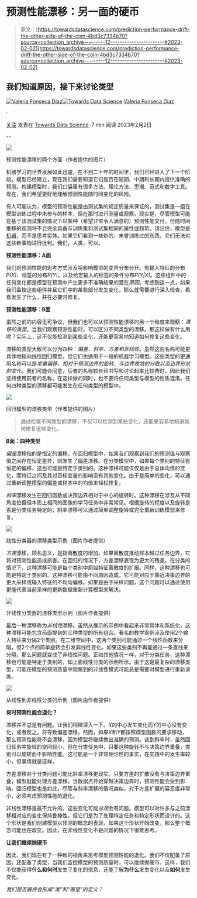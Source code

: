 # 预测性能漂移：另一面的硬币

> 原文：[https://towardsdatascience.com/prediction-performance-drift-the-other-side-of-the-coin-4bd3c7334b70?source=collection_archive---------12-----------------------#2023-02-02](https://towardsdatascience.com/prediction-performance-drift-the-other-side-of-the-coin-4bd3c7334b70?source=collection_archive---------12-----------------------#2023-02-02)

## 我们知道原因，接下来讨论类型

[](https://medium.com/@valefonsecadiaz?source=post_page-----4bd3c7334b70--------------------------------)[![Valeria Fonseca Diaz](../Images/880222be555e8fa7df660f9dd1233818.png)](https://medium.com/@valefonsecadiaz?source=post_page-----4bd3c7334b70--------------------------------)[](https://towardsdatascience.com/?source=post_page-----4bd3c7334b70--------------------------------)[![Towards Data Science](../Images/a6ff2676ffcc0c7aad8aaf1d79379785.png)](https://towardsdatascience.com/?source=post_page-----4bd3c7334b70--------------------------------) [Valeria Fonseca Diaz](https://medium.com/@valefonsecadiaz?source=post_page-----4bd3c7334b70--------------------------------)

·

[关注](https://medium.com/m/signin?actionUrl=https%3A%2F%2Fmedium.com%2F_%2Fsubscribe%2Fuser%2F6e363caf1c79&operation=register&redirect=https%3A%2F%2Ftowardsdatascience.com%2Fprediction-performance-drift-the-other-side-of-the-coin-4bd3c7334b70&user=Valeria+Fonseca+Diaz&userId=6e363caf1c79&source=post_page-6e363caf1c79----4bd3c7334b70---------------------post_header-----------) 发表在 [Towards Data Science](https://towardsdatascience.com/?source=post_page-----4bd3c7334b70--------------------------------) ·7 min 阅读·2023年2月2日[](https://medium.com/m/signin?actionUrl=https%3A%2F%2Fmedium.com%2F_%2Fvote%2Ftowards-data-science%2F4bd3c7334b70&operation=register&redirect=https%3A%2F%2Ftowardsdatascience.com%2Fprediction-performance-drift-the-other-side-of-the-coin-4bd3c7334b70&user=Valeria+Fonseca+Diaz&userId=6e363caf1c79&source=-----4bd3c7334b70---------------------clap_footer-----------)

--

[](https://medium.com/m/signin?actionUrl=https%3A%2F%2Fmedium.com%2F_%2Fbookmark%2Fp%2F4bd3c7334b70&operation=register&redirect=https%3A%2F%2Ftowardsdatascience.com%2Fprediction-performance-drift-the-other-side-of-the-coin-4bd3c7334b70&source=-----4bd3c7334b70---------------------bookmark_footer-----------)![](../Images/9b43ea980938020e8a079c13523b8d4c.png)

预测性能漂移的两个方面（作者提供的图片）

机器学习的世界发展如此迅速，在不到二十年的时间里，我们已经进入了下一个阶段。模型已经建立，现在我们需要知道它们是否在短期、中期和长期内提供准确的预测。构建模型时，我们口袋里有很多方法、理论方法、思潮、范式和数字工具。现在，我们希望更好地理解预测性能随时间变化的风险。

有人可能认为，模型的预测性能是由测试集的规定质量来保证的，测试集是一组在模型训练过程中未参与的样本，但在那时进行测量或观察。现实是，尽管模型可能在基于该测试集的情况下以某种（希望非常令人满意的）预测性能交付，但随时间推移的观测将不会完全具备与训练集和测试集相同的属性或趋势。请记住，模型是[机器](https://medium.com/towards-data-science/is-interpreting-ml-models-a-dead-end-f5b9dd78ba77)，而不是思考实体。如果它们看到一些新的、未曾训练过的东西，它们无法对这些新事物进行批判。我们，人类，可以。

**预测性能漂移：A面**

我们对预测性能的思考方式涉及将影响模型的变异分布分开。有输入特征的分布*P(X)*、标签的分布*P(Y)*，以及给定输入的标签的条件分布*P(Y|X)*。这些组件中的任何变化都是模型在预测中产生更多不准确结果的潜在*原因*。考虑到这一点，如果我们监控这些组件并且它们中的某些部分发生变化，那么就需要进行深入检查，看看发生了什么，并在必要时修复。

**预测性能漂移：B面**

虽然之前的内容无可争议，但我们也可以从预测性能漂移的另一个维度来观察：*漂移的类型*。当我们观察预测性能时，可以区分不同类型的漂移。那这样做有什么用呢？实际上，这不仅能检测到某些变化，还能更容易地知道如何修复这些变化。

漂移的类型大致可以分为四种：*偏差、斜率、方差和非线性*。虽然这些名称可能更具体地指向线性回归模型，但它们也适用于一般的机器学习模型。这些类型的更通用名称可以是*常量偏移、相对于预测边界的旋转、与边界收敛的分散以及边界形状的变化*。我们可能会同意，后者的名称较长且书写和讨论起来比较费时，因此我们坚持使用前者的名称。在这样做的同时，也不要将任何类型与模型的性质混淆。任何四种类型的漂移都可能发生在任何类型的模型中。

![](../Images/0dc23f137b86b23a721f91e18ed4e4bd.png)

回归模型的漂移类型（作者提供的图片）

> 通过检查不同类型的漂移，不仅可以检测到某些变化，还能更容易地知道如何修复这些变化。

**B面：四种类型**

*偏差*漂移指的是恒定的偏移。在回归模型中，如果我们观察到我们的预测值与观察值之间存在恒定差异，则发生了偏差漂移。在分类模型中，如果每个类别的特征有恒定的偏移，这也可能是特定于类别的。这种漂移可能仅仅是由于总体均值的变化，而特征之间及其对目标变量的影响没有其他变化。由于是简单的变化，可以通过重新调整模型的偏差或样本中的均值来轻松修复。

*斜率*漂移发生在回归函数或决策边界相对于中心的旋转时。这种漂移在涉及从不同角度拍摄但本质上相同的图像的学习任务中非常常见。根据旋转的程度以及旋转是否是分类任务特定的，斜率漂移可以通过简单调整旋转或完全重新训练模型来修复。

![](../Images/9efcbaf5c190718c64163767a5db6224.png)

线性分类器的漂移类型示例（图片作者提供）

*方差*漂移，顾名思义，是指离散度的增加。如果离散度推动样本越过任务边界，它将对预测性能造成损害。在回归的情况下，方差漂移表现为更大的残差。在分类的情况下，这种漂移可能是每个类别中原始特征离散度的扩展。同样，这种漂移也可能是特定于类别的。这种漂移可能由不同原因造成，它可能对应于靠近决策边界的更大采样或输入特征的不均匀偏移。如果是由于采样问题，这个问题可以通过使用更能代表当前采样的更新数据重新计算模型来解决。

![](../Images/6ee32a4efcadeff058bf73a4a6201fcc.png)

非线性分类器的漂移类型示例（图片作者提供）

最后一种漂移称为*非线性*漂移。虽然从展示的示例中看起来非常具体和系统化，这种漂移可能包含前面提到的三种类型的所有组合。著名的教学案例涉及使用2个输入特征来分隔2个类别。在二维空间中，这两个类别可能通过一个线性函数来分隔，但2个点的简单旋转会引发非线性变化。如果这些类别不再能通过一条直线来分隔，那么问题就变成了非线性问题。正如其他情况一样，对于分类任务，这种漂移也可能是特定于类别的，如上面线性分类的示例所示。由于这是最复杂的漂移类型，可能在模型的预测质量中观察到的非线性模式可能总是需要对模型进行重新训练。

![](../Images/1d0bfad042d282a6aa01ba011a178d8c.png)

从线性到非线性分类的示例（图片由作者提供）

**何时预测性能会退化？**

漂移并不总是有问题。让我们稍微深入一下。*X*的中心发生变化而*Y*的中心没有变化，或者反之，将导致偏差漂移。然而，如果*X*和*Y*都按照模型函数的要求移动，那么预测性能将不会漂移，因为模型将继续做出准确的预测。谈到斜率时，虽然回归任务中旋转的空间较小，但在分类任务中，只要这种旋转不与决策边界重叠，类别可以旋转而不影响性能。这可能是一个非常理论性的事实，在实践中的发生率较小，但事情就是这样。

方差漂移对于分类问题可能比斜率漂移更现实。只要方差的扩散没有与决策边界重叠，模型就能处理方差漂移。当数据点开始穿越决策边界时，预测性能会受到影响。回归模型也是如此，尽管与斜率漂移的情况类似，对于方差扩展的容忍度非常小，必须考虑预测性能的退化。

非线性漂移是最不允许的。这些变化可能*总是*会有问题。模型可以对许多与之前漂移相对应的变化保持鲁棒性，但它们是为了处理特定任务和特定形状而设计的。这个形状是我们创建模型以预测的概念的表现，如果这个形状开始改变，那么整个概念可能也在改变。因此，在非线性变化不是问题的情况下很难思考。

**让我们继续抛硬币**

因此，我们现在有了一种新的视角来思考模型预测性能的退化。我们不仅配备了原因，还配备了类型，当我们监控模型的预测质量时，可以继续抛硬币。这样，我们不仅能获得**什么和何时**发生了变化的信息，还能了解**为什么**发生变化以及**如何**发生变化。

*我们是否最终会形成“谁”和“哪里”的定义？*
